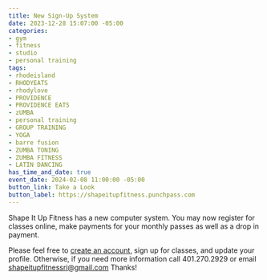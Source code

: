 ```yaml
---
title: New Sign-Up System
date: 2023-12-28 15:07:00 -05:00
categories:
- gym
- fitness
- studio
- personal training
tags:
- rhodeisland
- RHODYEATS
- rhodylove
- PROVIDENCE
- PROVIDENCE EATS
- zUMBA
- personal training
- GROUP TRAINING
- YOGA
- barre fusion
- ZUMBA TONING
- ZUMBA FITNESS
- LATIN DANCING
has_time_and_date: true
event_date: 2024-02-08 11:00:00 -05:00
button_link: Take a Look
button_label: https://shapeitupfitness.punchpass.com
---
```


Shape It Up Fitness has a new computer system. You may now register for classes online, make payments for your monthly passes as well as a drop in payment.  

Please feel free to [create an account](https://app.punchpass.com/org/17227/auth/account/new), sign up for classes, and update your profile. Otherwise, if you need more information call 401.270.2929 or email shapeitupfitnessri@gmail.com
 Thanks!